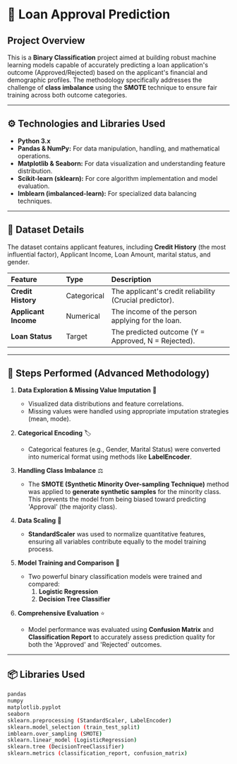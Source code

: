 # 🏦 Loan Approval Prediction

## Project Overview

This is a **Binary Classification** project aimed at building robust machine learning models capable of accurately predicting a loan application's outcome (Approved/Rejected) based on the applicant's financial and demographic profiles. The methodology specifically addresses the challenge of **class imbalance** using the **SMOTE** technique to ensure fair training across both outcome categories.

---

## ⚙️ Technologies and Libraries Used

* **Python 3.x**
* **Pandas & NumPy:** For data manipulation, handling, and mathematical operations.
* **Matplotlib & Seaborn:** For data visualization and understanding feature distribution.
* **Scikit-learn (sklearn):** For core algorithm implementation and model evaluation.
* **Imblearn (imbalanced-learn):** For specialized data balancing techniques.

---

## 📁 Dataset Details

The dataset contains applicant features, including **Credit History** (the most influential factor), Applicant Income, Loan Amount, marital status, and gender.

| Feature | Type | Description |
| :--- | :--- | :--- |
| **Credit History** | Categorical | The applicant's credit reliability (Crucial predictor). |
| **Applicant Income** | Numerical | The income of the person applying for the loan. |
| **Loan Status** | Target | The predicted outcome (Y = Approved, N = Rejected). |

---

## 🔧 Steps Performed (Advanced Methodology)

1.  **Data Exploration & Missing Value Imputation** 🧹
    * Visualized data distributions and feature correlations.
    * Missing values were handled using appropriate imputation strategies (mean, mode).

2.  **Categorical Encoding** 🏷️
    * Categorical features (e.g., Gender, Marital Status) were converted into numerical format using methods like **LabelEncoder**.

3.  **Handling Class Imbalance** ⚖️
    * The **SMOTE (Synthetic Minority Over-sampling Technique)** method was applied to **generate synthetic samples** for the minority class. This prevents the model from being biased toward predicting 'Approval' (the majority class).

4.  **Data Scaling** 📏
    * **StandardScaler** was used to normalize quantitative features, ensuring all variables contribute equally to the model training process.

5.  **Model Training and Comparison** 🧠
    * Two powerful binary classification models were trained and compared:
        1.  **Logistic Regression**
        2.  **Decision Tree Classifier**

6.  **Comprehensive Evaluation** ⭐
    * Model performance was evaluated using **Confusion Matrix** and **Classification Report** to accurately assess prediction quality for both the 'Approved' and 'Rejected' outcomes.

---

## 📦 Libraries Used

```bash
pandas
numpy
matplotlib.pyplot
seaborn
sklearn.preprocessing (StandardScaler, LabelEncoder)
sklearn.model_selection (train_test_split)
imblearn.over_sampling (SMOTE)
sklearn.linear_model (LogisticRegression)
sklearn.tree (DecisionTreeClassifier)
sklearn.metrics (classification_report, confusion_matrix)
